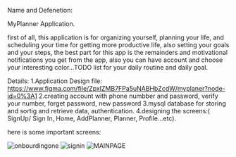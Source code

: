 Name and Defenetion:

MyPlanner Application.

first of all, this application is for organizing yourself, planning your life, and scheduling your time 
for getting more productive life, also setting your goals and your steps, the best part for this app is the remainders and motivational notifications 
you get from the app, also you can have account and choose your interesting color...TODO list for your daily routine and daily goal.

Details:
1.Application Design file: https://www.figma.com/file/ZpxIZMB7FPa5uNABHbZcdW/myplaner?node-id=0%3A1
2.creating account with phone numbber and password, verify your number, forget password, new password
3.mysql database for storing and sortig and retrieve data, authentication.
4.designing the screens:( SignUp/ Sign In, Home, AddPlanner, Planner, Profile...etc).

here is some important screens:


![onbourdingone](https://user-images.githubusercontent.com/106477788/179390887-7f1af59b-c388-4b48-87a1-3e6c6dddcbd5.PNG)
![signin](https://user-images.githubusercontent.com/106477788/179390884-ede6d75c-2497-4499-851f-639c9e6c629d.PNG)
![MAINPAGE](https://user-images.githubusercontent.com/106477788/179390880-7c9ba95c-2aa4-47f8-a0ab-b5ab359283c5.PNG)


